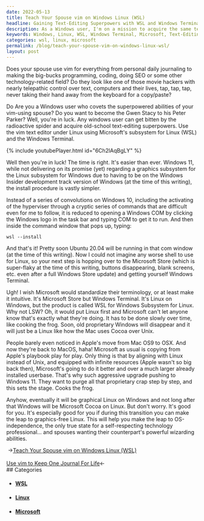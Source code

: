 ```yaml
---
date: 2022-05-13
title: Teach Your Spouse vim on Windows Linux (WSL)
headline: Gaining Text-Editing Superpowers with WSL and Windows Terminal
description: As a Windows user, I'm on a mission to acquire the same text-editing superpowers as my vim-master spouse. With Microsoft's Windows Subsystem for Linux (WSL) and Windows Terminal, I can make it happen! Installing WSL is a breeze - just type 'wsl --install' in the Windows command window. Then, I can get Windows Terminal from the Microsoft Store, and I'll be ready to take my text-editing skills to the next level
keywords: Windows, Linux, WSL, Windows Terminal, Microsoft, Text-Editing, Superpowers, Gwen Stacy, Ubuntu 20.04
categories: wsl, linux, microsoft
permalink: /blog/teach-your-spouse-vim-on-windows-linux-wsl/
layout: post
---
```



Does your spouse use vim for everything from personal daily journaling to
making the big-bucks programming, coding, doing SEO or some other
technology-related field? Do they look like one of those movie hackers with
nearly telepathic control over text, computers and their lives, tap, tap, tap,
never taking their hand away from the keyboard for a copy/paste?

Do Are you a Windows user who covets the superpowered abilities of your
vim-using spouse? Do you want to become the Gwen Stacy to his Peter Parker?
Well, you're in luck. Any windows user can get bitten by the radioactive
spider and acquire old-school text-editing superpowers. Use the vim text editor
under Linux using Microsoft's subsystem for Linux (WSL) and the Windows
Terminal.

{% include youtubePlayer.html id="6Ch2lAqBgLY" %}

Well then you're in luck! The time is right. It's easier than ever. Windows 11,
while not delivering on its promise (yet) regarding a graphics subsystem for
the Linux subsystem for Windows due to having to be on the Windows Insider
development track version of Windows (at the time of this writing), the install
procedure is vastly simpler.

Instead of a series of convolutions on Windows 10, including the activating of
the hyperviser through a cryptic series of commands that are difficult even for
me to follow, it is reduced to opening a Windows COM by clicking the Windows
logo in the task bar and typing COM to get it to run. And then inside the
command window that pops up, typing:

    wsl --install

And that's it! Pretty soon Ubuntu 20.04 will be running in that com window (at
the time of this writing). Now I could not imagine any worse shell to use for
Linux, so your next step is hopping over to the Microsoft Store (which is
super-flaky at the time of this writing, buttons disappearing, blank screens,
etc. even after a full Windows Store update) and getting yourself Windows
Terminal.

Ugh! I wish Microsoft would standardize their terminology, or at least make it
intuitive. It's Microsoft Store but Windows Terminal. It's Linux on Windows,
but the product is called WSL for Windows Subsystem for Linux. Why not LSW? Oh,
it would put Linux first and Microsoft can't let anyone know that's exactly
what they're doing. It has to be done slowly over time, like cooking the frog.
Soon, old proprietary Windows will disappear and it will just be a Linux like
how the Mac uses Cocoa over Unix.

People barely even noticed in Apple's move from Mac OS9 to OSX. And now they're
back to MacOS, haha! Microsoft as usual is copying from Apple's playbook play
for play. Only thing is that by aligning with Linux instead of Unix, and
equipped with infinite resources (Apple wasn't so big back then), Microsoft's
going to do it better and over a much larger already installed userbase. That's
why such aggressive upgrade pushing to Windows 11. They want to purge all that
proprietary crap step by step, and this sets the stage. Cooks the frog.

Anyhow, eventually it will be graphical Linux on Windows and not long after
that Windows will be Microsoft Cocoa on Linux. But don't worry. It's good for
you. It's especially good for you if during this transition you can make the
leap to graphics-free Linux. This will help you make the leap to
OS-independence, the only true state for a self-respecting technology
professional... and spouses wanting their counterpart's powerful wizarding
abilities.


<div class="post-nav"><div class="post-nav-prev"><span class="arrow">&nbsp;&rarr;</span><a href="/blog/teach-your-spouse-vim-on-windows-linux-wsl/">Teach Your Spouse vim on Windows Linux (WSL)</a></div> &nbsp; <div class="post-nav-next"><a href="/blog/use-vim-to-keep-one-journal-for-life/">Use vim to Keep One Journal For Life</a><span class="arrow">&larr;&nbsp;</span></div></div>
## Categories

<ul>
<li><h4><a href='/wsl/'>WSL</a></h4></li>
<li><h4><a href='/linux/'>Linux</a></h4></li>
<li><h4><a href='/microsoft/'>Microsoft</a></h4></li></ul>